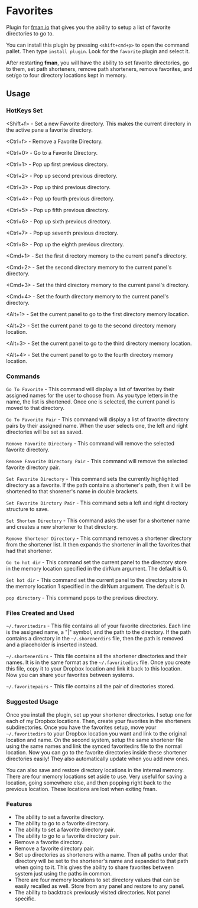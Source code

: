 # Favorites

Plugin for [fman.io](https://fman.io) that gives you the ability to setup a list of favorite directories to go to.

You can install this plugin by pressing `<shift+cmd+p>` to open the command pallet. Then type `install plugin`. Look for the `favorite` plugin and select it.

After restarting **fman**, you will have the ability to set favorite directories, go to them, set path shorteners, remove path shorteners, remove favorites, and set/go to four directory locations kept in memory.

## Usage

### HotKeys Set

<Shift+f>  - Set a new Favorite directory. This makes the current directory in the active pane a favorite directory.

<Ctrl+f> - Remove a Favorite Directory.

<Ctrl+0> - Go to a Favorite Directory.

<Ctrl+1> - Pop up first previous directory.

<Ctrl+2> - Pop up second previous directory.

<Ctrl+3> - Pop up third previous directory.

<Ctrl+4> - Pop up fourth previous directory.

<Ctrl+5> - Pop up fifth previous directory.

<Ctrl+6> - Pop up sixth previous directory.

<Ctrl+7> - Pop up seventh previous directory.

<Ctrl+8> - Pop up the eighth previous directory.

<Cmd+1> - Set the first directory memory to the current panel's directory.

<Cmd+2> - Set the second directory memory to the current panel's directory.

<Cmd+3> - Set the third directory memory to the current panel's directory.

<Cmd+4> - Set the fourth directory memory to the current panel's directory.

<Alt+1> - Set the current panel to go to the first directory memory location.

<Alt+2> - Set the current panel to go to the second directory memory location.

<Alt+3> - Set the current panel to go to the third directory memory location.

<Alt+4> - Set the current panel to go to the fourth directory memory location.

### Commands

`Go To Favorite` - This command will display a list of favorites by their assigned names for the user to choose from. As you type letters in the name, the list is shortened. Once one is selected, the current panel is moved to that directory.

`Go To Favorite Pair` - This command will display a list of favorite directory pairs by their assigned name. When the user selects one, the left and right directories will be set as saved.

`Remove Favorite Directory` - This command will remove the selected favorite directory.

`Remove Favorite Directory Pair` - This command will remove the selected favorite directory pair.

`Set Favorite Directory` - This command sets the currently highlighted directory as a favorite. If the path contains a shortener's path, then it will be shortened to that shorener's name in double brackets.

`Set Favorite Dirctory Pair` - This command sets a left and right directory structure to save.

`Set Shorten Directory` - This command asks the user for a shortener name and creates a new shortener to that directory.

`Remove Shortener Directory` - This command removes a shortener directory from the shortener list. It then expands the shortener in all the favorites that had that shortener.

`Go to hot dir` - This command set the current panel to the directory store in the memory location specified in the dirNum argument. The default is 0.

`Set hot dir` - This command set the current panel to the directory store in the memory location 1 specified in the dirNum argument. The default is 0.

`pop directory` - This command pops to the previous directory.

### Files Created and Used

`~/.favoritedirs` - This file contains all of your favorite directories. Each line is the assigned name, a "|" symbol, and the path to the directory. If the path contains a directory in the `~/.shorenerdirs` file, then the path is removed and a placeholder is inserted instead.

`~/.shortenerdirs` - This file contains all the shortener directories and their names. It is in the same format as the `~/.favoritedirs` file. Once you create this file, copy it to your Dropbox location and link it back to this location. Now you can share your favorites between systems.

`~/.favoritepairs` - This file contains all the pair of directories stored.

### Suggested Usage

Once you install the plugin, set up your shortener directories. I setup one for each of my Dropbox locations. Then, create your favorites in the shorteners subdirectories. Once you have the favorites setup, move your `~/.favoritedirs` to your Dropbox location you want and  link to the original location and name. On the second system, setup the same shortener file using the same names and link the synced favoritedirs file to the normal location. Now you can go to the favorite directories inside these shortener directories easily! They also automatically update when you add new ones.

You can also save and restore directory locations in the internal memory. There are four memory locations set aside to use. Very useful for saving a location, going somewhere else, and then popping right back to the previous location. These locations are lost when exiting fman.

### Features

- The ability to set a favorite directory.
- The ability to go to a favorite directory.
- The ability to set a favorite directory pair.
- The ability to go to a favorite directory pair.
- Remove a favorite directory.
- Remove a favorite directory pair.
- Set up directories as shorteners with a name. Then all paths under that directory will be set to the shortener's name and expanded to that path when going to it. This gives the ability to share favorites between system just using the paths in common.
- There are four memory locations to set directory values that can be easily recalled as well. Store from any panel and restore to any panel.
- The ability to backtrack previously visited directories. Not panel specific.


